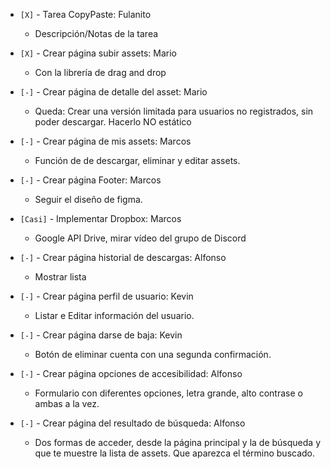 * `[X]` - Tarea CopyPaste: Fulanito
    - Descripción/Notas de la tarea

* `[X]` - Crear página subir assets: Mario
    - Con la librería de drag and drop

* `[-]` - Crear página de detalle del asset: Mario
    - Queda:
    Crear una versión limitada para usuarios no registrados, sin poder descargar.
    Hacerlo NO estático

* `[-]` - Crear página de mis assets: Marcos
    - Función de de descargar, eliminar y editar assets.

* `[-]` - Crear página Footer: Marcos
    - Seguir el diseño de figma.

* `[Casi]` - Implementar Dropbox: Marcos
    - Google API Drive, mirar vídeo del grupo de Discord
    
* `[-]` - Crear página historial de descargas: Alfonso
    - Mostrar lista

* `[-]` - Crear página perfil de usuario: Kevin
  - Listar e Editar información del usuario.

* `[-]` - Crear página darse de baja: Kevin
    - Botón de eliminar cuenta con una segunda confirmación.

* `[-]` - Crear página opciones de accesibilidad: Alfonso
    - Formulario con diferentes opciones, letra grande, alto contrase o ambas a la vez.

* `[-]` - Crear página del resultado de búsqueda: Alfonso
    - Dos formas de acceder, desde la página principal y la de búsqueda y que te muestre la lista de assets.
    Que aparezca el término buscado.